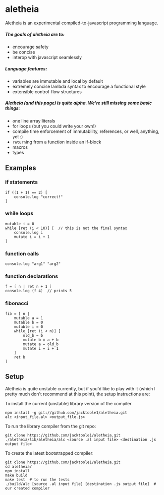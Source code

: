 aletheia
========

Aletheia is an experimental compiled-to-javascript programming language.

##### The goals of aletheia are to:
 * encourage safety
 * be concise
 * interop with javascript seamlessly

##### Language features:
 * variables are immutable and local by default
 * extremely concise lambda syntax to encourage a functional style
 * extensible control-flow structures

##### Aletheia (and this page) is quite alpha. We're still missing some basic things:
 * one line array literals
 * for loops (but you could write your own!)
 * compile time enforcement of immutability, references, or well, anything, yet :)
 * `return`ing from a function inside an if-block
 * macros
 * types

## Examples
### if statements

    if ((1 + 1) == 2) [
        console.log "correct!"
    ]
    
### while loops

    mutable i = 0
    while [ret (i < 10)] [  // this is not the final syntax
        console.log i
        mutate i = i + 1
    ]

### function calls

    console.log "arg1" "arg2"

### function declarations

    f = [ n | ret n + 1 ]
    console.log (f 4)  // prints 5

### fibonacci

    fib = [ n |
        mutable a = 1
        mutable b = 0
        mutable i = 0
        while [ret (i < n)] [
            old_b = b
            mutate b = a + b
            mutate a = old_b
            mutate i = i + 1
        ]
        ret b
    ]
    
## Setup

Aletheia is quite unstable currently, but if you'd like to play with it (which I pretty much don't recommend at this point), the setup instructions are:

To install the current (unstable) library version of the compiler

    npm install -g git://github.com/jacktoole1/aletheia.git
    alc <input_file.al> <output_file.js>

To run the library compiler from the git repo:

    git clone https://github.com/jacktoole1/aletheia.git
    ./aletheia/lib/aletheia/alc <source .al input file> <destination .js output file>

To create the latest bootstrapped compiler:

    git clone https://github.com/jacktoole1/aletheia.git
    cd aletheia/
    npm install
    make build
    make test  # to run the tests
    ./build/alc [source .al input file] [destination .js output file]  # our created compiler
